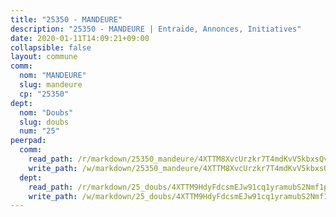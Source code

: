 ```yaml
---
title: "25350 - MANDEURE"
description: "25350 - MANDEURE | Entraide, Annonces, Initiatives"
date: 2020-01-11T14:09:21+09:00
collapsible: false
layout: commune
comm:
  nom: "MANDEURE"
  slug: mandeure
  cp: "25350"
dept:
  nom: "Doubs"
  slug: doubs
  num: "25"
peerpad:
  comm:
    read_path: /r/markdown/25350_mandeure/4XTTM8XvcUrzkr7T4mdKvV5kbxsQvkWcC1UiiyTfqwPUyC7fF
    write_path: /w/markdown/25350_mandeure/4XTTM8XvcUrzkr7T4mdKvV5kbxsQvkWcC1UiiyTfqwPUyC7fF-K3TgUZo7agP9A5Fwwro5iN8oTJZTV8Zm5eRYajePjWsHmuMhsAaKWqYppuJZ8Cr724Tn8eGXdNcvWPrpbAsY4K8NiP9zhum3s49r4CpKP1ScBj9zTH9MptmaT2AEwfuziRpAEdW1
  dept:
    read_path: /r/markdown/25_doubs/4XTTM9HdyFdcsmEJw91cq1yramubS2Nmf1ps2s84xcMxY74Zv
    write_path: /w/markdown/25_doubs/4XTTM9HdyFdcsmEJw91cq1yramubS2Nmf1ps2s84xcMxY74Zv-K3TgURza6A4QY75MscA2g52nUX9tjMQaHW9mgBSgyRKNNp3M6gkaXA9iDDtpbSx22mTSZbQLYS1izbwsznz8e9u5BERCmGKxZ379xV2nAaDe1bGyxrjytc7G1EcbGtknRFYQ1Lxp
---
```


